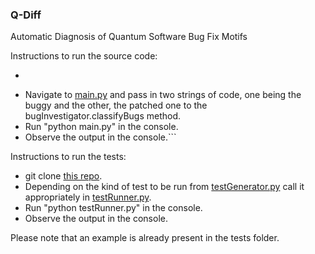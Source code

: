 ### Q-Diff
Automatic Diagnosis of Quantum Software Bug Fix Motifs

Instructions to run the source code:

- ```git clone [this repo](https://github.com/KrishnKher/Q-AutoDiaBFM).
- Navigate to [main.py](https://github.com/KrishnKher/Q-AutoDiaBFM/blob/main/src/main.py) and pass in two strings of code, one being the buggy and the other, the patched one to the bugInvestigator.classifyBugs method.
- Run "python main.py" in the console.
- Observe the output in the console.```
  
 Instructions to run the tests:
  - git clone [this repo](https://github.com/KrishnKher/Q-AutoDiaBFM).
  - Depending on the kind of test to be run from [testGenerator.py](https://github.com/KrishnKher/Q-AutoDiaBFM/blob/main/tests/testGenerator.py) call it appropriately in [testRunner.py](https://github.com/KrishnKher/Q-AutoDiaBFM/blob/main/tests/testRunner.py).
  - Run "python testRunner.py" in the console.
  - Observe the output in the console.
  
  Please note that an example is already present in the tests folder.
